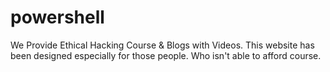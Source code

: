 # powershell
We Provide Ethical Hacking Course &amp; Blogs with Videos. This website has been designed especially for those people. Who isn't able to afford course.

